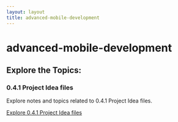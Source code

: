 ```yaml
---
layout: layout
title: advanced-mobile-development
---
```


# advanced-mobile-development

## Explore the Topics:
<div class="card-grid">

<div class="card">
  <h3>0.4.1 Project Idea files</h3>
  <p>Explore notes and topics related to 0.4.1 Project Idea files.</p>
  <a href="./0.4.1 Project Idea files/index.html">Explore 0.4.1 Project Idea files</a>
</div>
</div>

